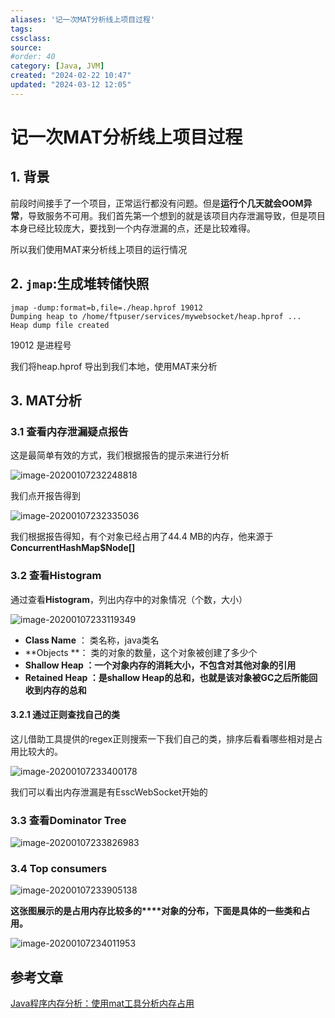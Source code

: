 ```yaml
---
aliases: '记一次MAT分析线上项目过程'
tags: 
cssclass:
source:
#order: 40
category: [Java, JVM]
created: "2024-02-22 10:47"
updated: "2024-03-12 12:05"
---
```


# 记一次MAT分析线上项目过程

## 1. 背景

前段时间接手了一个项目，正常运行都没有问题。但是**运行个几天就会OOM异常**，导致服务不可用。我们首先第一个想到的就是该项目内存泄漏导致，但是项目本身已经比较庞大，要找到一个内存泄漏的点，还是比较难得。

所以我们使用MAT来分析线上项目的运行情况

## 2. `jmap`:生成堆转储快照

```
jmap -dump:format=b,file=./heap.hprof 19012
Dumping heap to /home/ftpuser/services/mywebsocket/heap.hprof ...
Heap dump file created
```

19012 是进程号

我们将heap.hprof 导出到我们本地，使用MAT来分析

## 3. MAT分析

### 3.1 查看内存泄漏疑点报告

这是最简单有效的方式，我们根据报告的提示来进行分析

![image-20200107232248818](https://cdn.jsdelivr.net/gh/MrJackC/PicGoImages/other/202403121204893.png)

我们点开报告得到

![image-20200107232335036](https://cdn.jsdelivr.net/gh/MrJackC/PicGoImages/other/202403121204945.png)

我们根据报告得知，有个对象已经占用了44.4 MB的内存，他来源于**ConcurrentHashMap$Node[]**

### 3.2 查看Histogram

通过查看**Histogram**，列出内存中的对象情况（个数，大小）

![image-20200107233119349](https://cdn.jsdelivr.net/gh/MrJackC/PicGoImages/other/202403121204967.png)

- **Class Name** ： 类名称，java类名
- **Objects **： 类的对象的数量，这个对象被创建了多少个
- **Shallow Heap ：一个对象内存的消耗大小，不包含对其他对象的引用**
- **Retained Heap ：是shallow Heap的总和，也就是该对象被GC之后所能回收到内存的总和**

#### 3.2.1 通过正则查找自己的类

这儿借助工具提供的regex正则搜索一下我们自己的类，排序后看看哪些相对是占用比较大的。

![image-20200107233400178](https://cdn.jsdelivr.net/gh/MrJackC/PicGoImages/other/202403121204008.png)

我们可以看出内存泄漏是有EsscWebSocket开始的

### 3.3 查看Dominator Tree

![image-20200107233826983](https://cdn.jsdelivr.net/gh/MrJackC/PicGoImages/other/202403121204035.png)

### 3.4 Top consumers

![image-20200107233905138](https://cdn.jsdelivr.net/gh/MrJackC/PicGoImages/other/202403121204068.png)

**这张图展示的是占用内存比较多的****对象的分布，下面是具体的一些类和占用。**

![image-20200107234011953](https://cdn.jsdelivr.net/gh/MrJackC/PicGoImages/other/202403121204102.png)

## 参考文章

[Java程序内存分析：使用mat工具分析内存占用](https://www.cnblogs.com/AloneSword/p/3821569.html)

